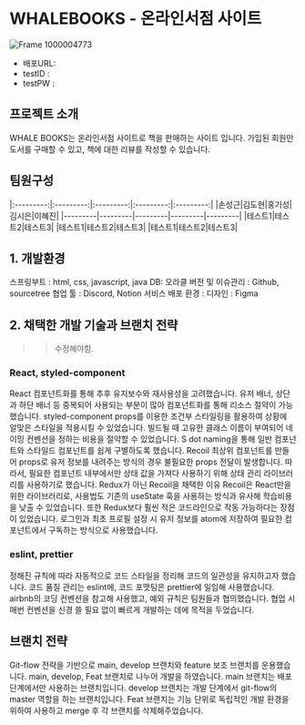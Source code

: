 # WHALEBOOKS - 온라인서점 사이트
![Frame 1000004773](https://github.com/user-attachments/assets/7fff0400-ff9d-4bce-9df7-70dd81db6f54)

* 배포URL:
* testID :
* testPW :

## 프로젝트 소개
WHALE BOOKS는 온라인서점 사이트로 책을 판매하는 사이트 입니다.
가입된 회원만 도서를 구매할 수 있고, 책에 대한 리뷰를 작성할 수 있습니다.

## 팀원구성
|:---------:|:---------:|:---------:|:---------:|:---------:|
|손성근|김도현|홍기성|김시은|이혜진|
|---------|---------|---------|---------|---------|
|테스트1|테스트2|테스트3|
|테스트1|테스트2|테스트3|
|테스트1|테스트2|테스트3|

## 1. 개발환경
스프링부트 : html, css, javascript, java
DB: 오라클
버전 및 이슈관리 : Github, sourcetree
협업 툴 : Discord, Notion
서비스 배포 환경 :
디자인 : Figma

## 2. 채택한 개발 기술과 브랜치 전략
>> 수정해야함.
### React, styled-component
React
컴포넌트화를 통해 추후 유지보수와 재사용성을 고려했습니다.
유저 배너, 상단과 하단 배너 등 중복되어 사용되는 부분이 많아 컴포넌트화를 통해 리소스 절약이 가능했습니다.
styled-component
props를 이용한 조건부 스타일링을 활용하여 상황에 알맞은 스타일을 적용시킬 수 있었습니다.
빌드될 때 고유한 클래스 이름이 부여되어 네이밍 컨벤션을 정하는 비용을 절약할 수 있었습니다.
S dot naming을 통해 일반 컴포넌트와 스타일드 컴포넌트를 쉽게 구별하도록 했습니다.
Recoil
최상위 컴포넌트를 만들어 props로 유저 정보를 내려주는 방식의 경우 불필요한 props 전달이 발생합니다. 따라서, 필요한 컴포넌트 내부에서만 상태 값을 가져다 사용하기 위해 상태 관리 라이브러리를 사용하기로 했습니다.
Redux가 아닌 Recoil을 채택한 이유
Recoil은 React만을 위한 라이브러리로, 사용법도 기존의 useState 훅을 사용하는 방식과 유사해 학습비용을 낮출 수 있었습니다.
또한 Redux보다 훨씬 적은 코드라인으로 작동 가능하다는 장점이 있었습니다.
로그인과 최초 프로필 설정 시 유저 정보를 atom에 저장하여 필요한 컴포넌트에서 구독하는 방식으로 사용했습니다.
### eslint, prettier
정해진 규칙에 따라 자동적으로 코드 스타일을 정리해 코드의 일관성을 유지하고자 했습니다.
코드 품질 관리는 eslint에, 코드 포맷팅은 prettier에 일임해 사용했습니다.
airbnb의 코딩 컨벤션을 참고해 사용했고, 예외 규칙은 팀원들과 협의했습니다.
협업 시 매번 컨벤션을 신경 쓸 필요 없이 빠르게 개발하는 데에 목적을 두었습니다.
## 브랜치 전략
Git-flow 전략을 기반으로 main, develop 브랜치와 feature 보조 브랜치를 운용했습니다.
main, develop, Feat 브랜치로 나누어 개발을 하였습니다.
main 브랜치는 배포 단계에서만 사용하는 브랜치입니다.
develop 브랜치는 개발 단계에서 git-flow의 master 역할을 하는 브랜치입니다.
Feat 브랜치는 기능 단위로 독립적인 개발 환경을 위하여 사용하고 merge 후 각 브랜치를 삭제해주었습니다.

